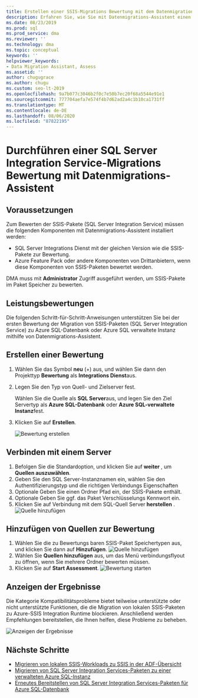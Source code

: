 ```yaml
---
title: Erstellen einer SSIS-Migrations Bewertung mit dem Datenmigrations-Assistent
description: Erfahren Sie, wie Sie mit Datenmigrations-Assistent einen lokalen SQL Server Integration Service (SSIS) vor der Migration zu Azure SQL-Datenbank oder Azure SQL bewerten verwaltete Instanz
ms.date: 08/23/2019
ms.prod: sql
ms.prod_service: dma
ms.reviewer: ''
ms.technology: dma
ms.topic: conceptual
keywords: ''
helpviewer_keywords:
- Data Migration Assistant, Assess
ms.assetid: ''
author: chugugrace
ms.author: chugu
ms.custom: seo-lt-2019
ms.openlocfilehash: 9a7b077c3046b2f0c7e50b7ec20f68a5544e91e1
ms.sourcegitcommit: 777704aefa7e574f4b7d62ad2a4c1b10ca1731ff
ms.translationtype: MT
ms.contentlocale: de-DE
ms.lasthandoff: 08/06/2020
ms.locfileid: "87822195"
---
```

# <a name="perform-a-sql-server-integration-service-migration-assessment-with-data-migration-assistant"></a>Durchführen einer SQL Server Integration Service-Migrations Bewertung mit Datenmigrations-Assistent

## <a name="prerequisites"></a>Voraussetzungen

Zum Bewerten der SSIS-Pakete (SQL Server Integration Service) müssen die folgenden Komponenten mit Datenmigrations-Assistent installiert werden:

- SQL Server Integrations Dienst mit der gleichen Version wie die SSIS-Pakete zur Bewertung.
- Azure Feature Pack oder andere Komponenten von Drittanbietern, wenn diese Komponenten von SSIS-Paketen bewertet werden.  

DMA muss mit **Administrator** Zugriff ausgeführt werden, um SSIS-Pakete im Paket Speicher zu bewerten.

## <a name="performance-assessments"></a>Leistungsbewertungen

Die folgenden Schritt-für-Schritt-Anweisungen unterstützen Sie bei der ersten Bewertung der Migration von SSIS-Paketen (SQL Server Integration Service) zu Azure SQL-Datenbank oder Azure SQL verwaltete Instanz mithilfe von Datenmigrations-Assistent.

## <a name="create-an-assessment"></a>Erstellen einer Bewertung

1. Wählen Sie das Symbol **neu** (+) aus, und wählen Sie dann den Projekttyp **Bewertung** als **Integrations Dienst**aus.

1. Legen Sie den Typ von Quell- und Zielserver fest.

    Wählen Sie die Quelle als **SQL Server**aus, und legen Sie den Ziel Servertyp als **Azure SQL-Datenbank** oder **Azure SQL-verwaltete Instanz**fest.

1. Klicken Sie auf **Erstellen**.

    ![Bewertung erstellen](media/dma-assess-ssis/dma-assess-ssis-create.png)

## <a name="connect-to-a-server"></a>Verbinden mit einem Server

1. Befolgen Sie die Standardoption, und klicken Sie auf **weiter** , um **Quellen auszuwählen**.
1. Geben Sie den SQL Server-Instanznamen ein, wählen Sie den Authentifizierungstyp und die richtigen Verbindungs Eigenschaften
1. Optionale Geben Sie einen Ordner Pfad ein, der SSIS-Pakete enthält.
1. Optionale Geben Sie ggf. das Paket Verschlüsselungs Kennwort ein.
1. Klicken Sie auf Verbindung mit dem SQL-Quell Server **herstellen** .
  ![Quelle hinzufügen](media/dma-assess-ssis/dma-assess-ssis-addsource.png)

## <a name="add-sources-to-assess"></a>Hinzufügen von Quellen zur Bewertung

1. Wählen Sie die zu Bewertungs baren SSIS-Paket Speichertypen aus, und klicken Sie dann auf **Hinzufügen**.
![Quelle hinzufügen](media/dma-assess-ssis/dma-assess-ssis-addsource-type.png)
1. Wählen Sie **Quellen hinzufügen** aus, um das Menü verbindungsflyout zu öffnen, wenn Sie mehrere Ordner bewerten müssen.
1. Klicken Sie auf **Start Assessment**.
  ![Bewertung starten](media/dma-assess-ssis/dma-assess-ssis-assess.png)

## <a name="view-results"></a>Anzeigen der Ergebnisse

Die Kategorie Kompatibilitätsprobleme bietet teilweise unterstützte oder nicht unterstützte Funktionen, die die Migration von lokalen SSIS-Paketen zu Azure-SSIS Integration Runtime blockieren. Anschließend werden Empfehlungen bereitstellen, die Ihnen helfen, diese Probleme zu beheben.

![Anzeigen der Ergebnisse](media/dma-assess-ssis/dma-assess-ssis-result.png)

## <a name="next-steps"></a>Nächste Schritte

- [Migrieren von lokalen SSIS-Workloads zu SSIS in der ADF-Übersicht](https://docs.microsoft.com/azure/data-factory/scenario-ssis-migration-overview)
- [Migrieren von SQL Server Integration Services-Paketen zu einer verwalteten Azure SQL-Instanz](https://docs.microsoft.com/azure/dms/how-to-migrate-ssis-packages-managed-instance)
- [Erneutes Bereitstellen von SQL Server Integration Services-Paketen für Azure SQL-Datenbank](https://docs.microsoft.com/azure/dms/how-to-migrate-ssis-packages)
